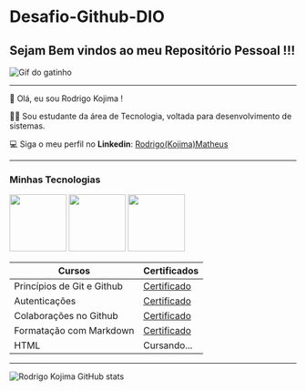 # Desafio-Github-DIO
## Sejam Bem vindos ao meu Repositório Pessoal !!!

![Gif do gatinho](https://media.tenor.com/8wBCqZH60U8AAAAM/computer-cat.gif)
______

🤖 Olá, eu sou Rodrigo Kojima !

🧑‍🎓 Sou estudante da área de Tecnologia, voltada para desenvolvimento de sistemas.

💻 Siga o meu perfil no **Linkedin**: [Rodrigo(Kojima)Matheus](www.linkedin.com/in/rodrigo-matheus-965b40285)
____

### Minhas Tecnologias

<p aligne= "center">
<img src="https://cdn.jsdelivr.net/gh/devicons/devicon@latest/icons/git/git-plain-wordmark.svg" width="100px">
<img src="https://cdn.jsdelivr.net/gh/devicons/devicon@latest/icons/github/github-original-wordmark.svg" width="100px">
<img src="https://cdn.jsdelivr.net/gh/devicons/devicon@latest/icons/html5/html5-original-wordmark.svg" width="100px">

| Cursos   |    Certificados |
|----------|-----------------|
|Princípios de Git e Github| [Certificado](https://hermes.dio.me/certificates/ROS9F8KF.pdf)
|Autenticações| [Certificado](https://hermes.dio.me/certificates/AUH1TBCG.pdf)
|Colaborações no Github| [Certificado](https://hermes.dio.me/certificates/EVKJHLEG.pdf)
|Formatação com Markdown| [Certificado](https://hermes.dio.me/certificates/XGMIV3MZ.pdf)
|HTML | Cursando...
____

![Rodrigo Kojima GitHub stats](https://github-readme-stats.vercel.app/api?username=RodrigoKojima&show_icons=true&theme=radical)




